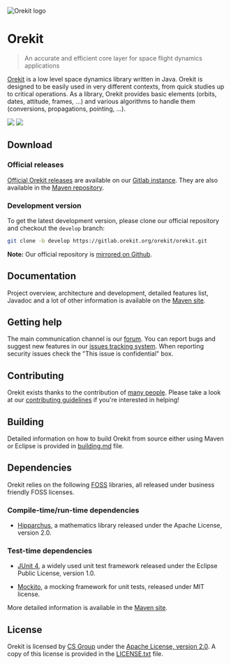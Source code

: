 ![Orekit logo](https://www.orekit.org/img/orekit-logo.png)

# Orekit

> An accurate and efficient core layer for space flight dynamics applications

[Orekit](https://www.orekit.org) is a low level space dynamics library written
in Java. Orekit is designed to be easily used in very different contexts, from
quick studies up to critical operations. As a library, Orekit provides basic
elements (orbits, dates, attitude, frames, ...) and various algorithms to
handle them (conversions, propagations, pointing, ...).

[![](https://sonar.orekit.org/api/project_badges/measure?project=org.orekit%3Aorekit&metric=alert_status)](https://sonar.orekit.org/dashboard?id=org.orekit%3Aorekit)
[![](https://sonar.orekit.org/api/project_badges/measure?project=org.orekit%3Aorekit&metric=coverage)](https://sonar.orekit.org/dashboard?id=org.orekit%3Aorekit)

## Download

### Official releases

[Official Orekit releases](https://gitlab.orekit.org/orekit/orekit/releases)
are available on our [Gitlab instance](https://gitlab.orekit.org/). They are
also available in the
[Maven repository](https://mvnrepository.com/artifact/org.orekit/orekit).

### Development version

To get the latest development version, please clone our official repository
and checkout the `develop` branch:

```bash
git clone -b develop https://gitlab.orekit.org/orekit/orekit.git
```
__Note:__ Our official repository is
[mirrored on Github](https://github.com/CS-SI/Orekit).

## Documentation

Project overview, architecture and development, detailed features list,
Javadoc and a lot of other information is available on the
[Maven site](https://www.orekit.org/site-orekit-development/).

## Getting help

The main communication channel is our [forum](https://forum.orekit.org/). You
can report bugs and suggest new features in our
[issues tracking system](https://gitlab.orekit.org/orekit/orekit/issues). When
reporting security issues check the "This issue is confidential" box.

## Contributing

Orekit exists thanks to the contribution of
[many people](https://gitlab.orekit.org/orekit/orekit/graphs/develop).
Please take a look at our
[contributing guidelines](src/site/markdown/contributing.md) if you're
interested in helping!

## Building

Detailed information on how to build Orekit from source either using Maven or
Eclipse is provided in [building.md](src/site/markdown/building.md) file.

## Dependencies

Orekit relies on the following
[FOSS](https://en.wikipedia.org/wiki/Free_and_open-source_software) libraries,
all released under business friendly FOSS licenses.

### Compile-time/run-time dependencies

* [Hipparchus](https://hipparchus.org/), a mathematics library released under
  the Apache License, version 2.0.

### Test-time dependencies

* [JUnit 4](http://www.junit.org/), a widely used unit test framework released
  under the Eclipse Public License, version 1.0.

* [Mockito](https://site.mockito.org/), a mocking framework for unit tests,
  released under MIT license.

More detailed information is available in the
[Maven site](https://www.orekit.org/site-orekit-development/dependencies.html).

## License

Orekit is licensed by [CS Group](https://www.c-s.fr/) under
the [Apache License, version 2.0](http://www.apache.org/licenses/LICENSE-2.0.html).
A copy of this license is provided in the [LICENSE.txt](LICENSE.txt) file.
